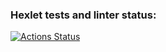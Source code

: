 ### Hexlet tests and linter status:
[![Actions Status](https://github.com/gerakiera/java-project-78/actions/workflows/hexlet-check.yml/badge.svg)](https://github.com/gerakiera/java-project-78/actions)